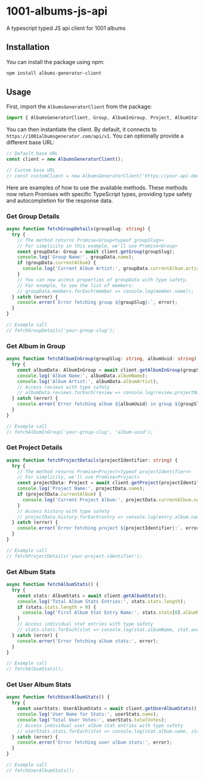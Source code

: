 # 1001-albums-js-api
A typescript typed JS api client for 1001 albums

## Installation

You can install the package using npm:

```bash
npm install albums-generator-client
```

## Usage

First, import the `AlbumsGeneratorClient` from the package:

```typescript
import { AlbumsGeneratorClient, Group, AlbumInGroup, Project, AlbumStats, UserAlbumStats } from 'albums-generator-client';
```

You can then instantiate the client. By default, it connects to `https://1001albumsgenerator.com/api/v1`. You can optionally provide a different base URL:

```typescript
// Default base URL
const client = new AlbumsGeneratorClient();

// Custom base URL
// const customClient = new AlbumsGeneratorClient('https://your-api-domain.com/api/v1');
```

Here are examples of how to use the available methods. These methods now return Promises with specific TypeScript types, providing type safety and autocompletion for the response data.

### Get Group Details

```typescript
async function fetchGroupDetails(groupSlug: string) {
  try {
    // The method returns Promise<Group<typeof groupSlug>>
    // For simplicity in this example, we'll use Promise<Group>
    const groupData: Group = await client.getGroup(groupSlug);
    console.log('Group Name:', groupData.name);
    if (groupData.currentAlbum) {
      console.log('Current Album Artist:', groupData.currentAlbum.artist);
    }
    // You can now access properties of groupData with type safety.
    // For example, to see the list of members:
    // groupData.members.forEach(member => console.log(member.name));
  } catch (error) {
    console.error(`Error fetching group ${groupSlug}:`, error);
  }
}

// Example call
// fetchGroupDetails('your-group-slug');
```

### Get Album in Group

```typescript
async function fetchAlbumInGroup(groupSlug: string, albumUuid: string) {
  try {
    const albumData: AlbumInGroup = await client.getAlbumInGroup(groupSlug, albumUuid);
    console.log('Album Name:', albumData.albumName);
    console.log('Album Artist:', albumData.albumArtist);
    // Access reviews with type safety
    // albumData.reviews.forEach(review => console.log(review.projectName, review.rating));
  } catch (error) {
    console.error(`Error fetching album ${albumUuid} in group ${groupSlug}:`, error);
  }
}

// Example call
// fetchAlbumInGroup('your-group-slug', 'album-uuid');
```

### Get Project Details

```typescript
async function fetchProjectDetails(projectIdentifier: string) {
  try {
    // The method returns Promise<Project<typeof projectIdentifier>>
    // For simplicity, we'll use Promise<Project>
    const projectData: Project = await client.getProject(projectIdentifier);
    console.log('Project Name:', projectData.name);
    if (projectData.currentAlbum) {
      console.log('Current Project Album:', projectData.currentAlbum.name);
    }
    // Access history with type safety
    // projectData.history.forEach(entry => console.log(entry.album.name, entry.rating));
  } catch (error) {
    console.error(`Error fetching project ${projectIdentifier}:`, error);
  }
}

// Example call
// fetchProjectDetails('your-project-identifier');
```

### Get Album Stats

```typescript
async function fetchAlbumStats() {
  try {
    const stats: AlbumStats = await client.getAlbumStats();
    console.log('Total Album Stats Entries:', stats.stats.length);
    if (stats.stats.length > 0) {
      console.log('First Album Stat Entry Name:', stats.stats[0].albumName);
    }
    // Access individual stat entries with type safety
    // stats.stats.forEach(stat => console.log(stat.albumName, stat.averageRating));
  } catch (error) {
    console.error('Error fetching album stats:', error);
  }
}

// Example call
// fetchAlbumStats();
```

### Get User Album Stats

```typescript
async function fetchUserAlbumStats() {
  try {
    const userStats: UserAlbumStats = await client.getUserAlbumStats();
    console.log('User Name for Stats:', userStats.name);
    console.log('Total User Votes:', userStats.totalVotes);
    // Access individual user album stat entries with type safety
    // userStats.stats.forEach(stat => console.log(stat.album.name, stat.rating));
  } catch (error) {
    console.error('Error fetching user album stats:', error);
  }
}

// Example call
// fetchUserAlbumStats();
```
